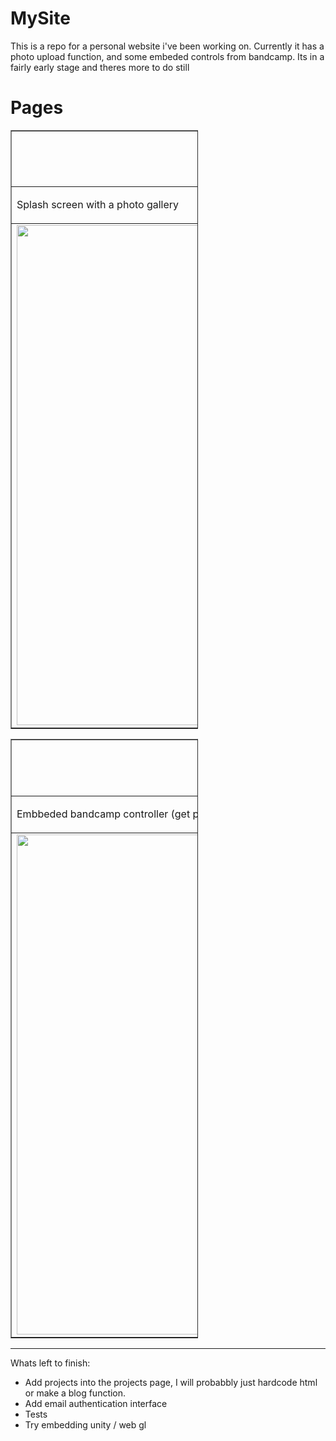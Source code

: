 # MySite
This is a repo for a personal website i've been working on.
Currently it has a photo upload function, and some embeded controls from bandcamp.
Its in a fairly early stage and theres more to do still

<h1>Pages</h1>
<table border="1" style="width:300px;">
  <tr>
    <td align="center">
    <h2>Home</h1>
    </td>
  </tr>
  <tr>
    <td>
      <p>Splash screen with a photo gallery</p>
    </td>
  </tr>
  <tr>
    <td align="center">
        <img src="https://user-images.githubusercontent.com/7981120/135156346-56c90993-62ed-4acb-bd1d-b871931404f4.gif" alt="Mood Log Page Gif" style="width:800;height:800px;"> 
        <span>
    </td>
  <tr>
</table>
    
<table border="1" style="width:300px;">
  <tr>
    <td align="center">
    <h2>Music</h1>
    </td>
  </tr>
  <tr>
    <td>
      <p>Embbeded bandcamp controller (get package name), and some details about the albums</p>
    </td>
  </tr>
  <tr>
    <td align="center">
        <img src="https://user-images.githubusercontent.com/7981120/135157500-a913febb-16e4-476a-8f0a-35aa219cf33c.gif" alt="Mood Log Page Gif" style="width:800;height:800px;"> 
        <span>
    </td>
  <tr>
</table>

--------------------------------------------------------------------------------------------------------
    
Whats left to finish:
- Add projects into the projects page, I will probabbly just hardcode html or make a blog function.
- Add email authentication interface 
- Tests
- Try embedding unity / web gl


